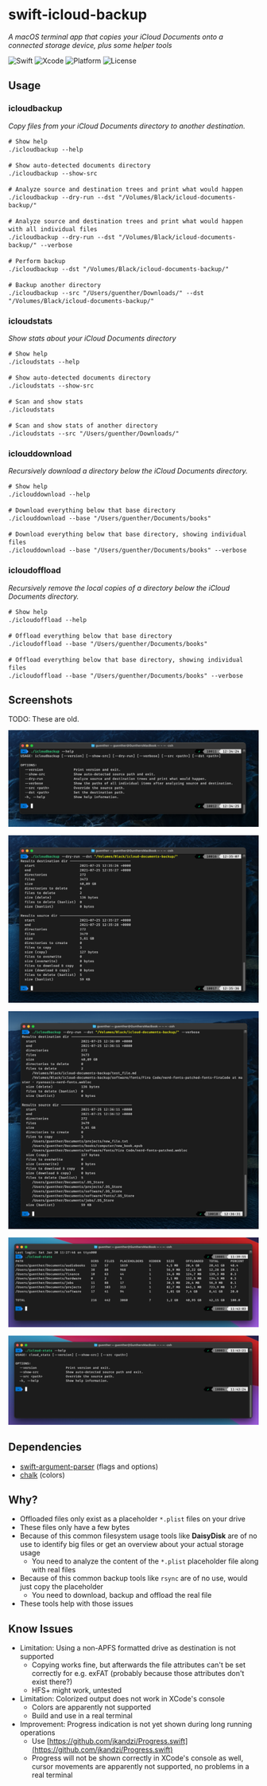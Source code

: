# swift-icloud-backup

*A macOS terminal app that copies your iCloud Documents onto a connected storage device, plus some helper tools*

![Swift](https://img.shields.io/badge/swift-5.5-orange.svg)
![Xcode](https://img.shields.io/badge/xcode-13.0-brightgreen.svg)
![Platform](https://img.shields.io/badge/platform-macOS-lightgrey.svg)
![License](https://img.shields.io/badge/license-MIT-blue.svg)

## Usage

### icloudbackup

*Copy files from your iCloud Documents directory to another destination.*

```shell
# Show help
./icloudbackup --help

# Show auto-detected documents directory
./icloudbackup --show-src

# Analyze source and destination trees and print what would happen
./icloudbackup --dry-run --dst "/Volumes/Black/icloud-documents-backup/"

# Analyze source and destination trees and print what would happen with all individual files
./icloudbackup --dry-run --dst "/Volumes/Black/icloud-documents-backup/" --verbose

# Perform backup
./icloudbackup --dst "/Volumes/Black/icloud-documents-backup/"

# Backup another directory
./icloudbackup --src "/Users/guenther/Downloads/" --dst "/Volumes/Black/icloud-documents-backup/"
```

### icloudstats

*Show stats about your iCloud Documents directory*

```shell
# Show help
./icloudstats --help

# Show auto-detected documents directory
./icloudstats --show-src

# Scan and show stats
./icloudstats

# Scan and show stats of another directory
./icloudstats --src "/Users/guenther/Downloads/"
```

### iclouddownload

*Recursively download a directory below the iCloud Documents directory.*

```shell
# Show help
./iclouddownload --help

# Download everything below that base directory
./iclouddownload --base "/Users/guenther/Documents/books"

# Download everything below that base directory, showing individual files
./iclouddownload --base "/Users/guenther/Documents/books" --verbose
```

### icloudoffload

*Recursively remove the local copies of a directory below the iCloud Documents directory.*

```shell
# Show help
./icloudoffload --help

# Offload everything below that base directory
./icloudoffload --base "/Users/guenther/Documents/books"

# Offload everything below that base directory, showing individual files
./icloudoffload --base "/Users/guenther/Documents/books" --verbose
```

## Screenshots

TODO: These are old.

![screenshot1](/screenshots/1.png?raw=true "Screenshot 1")

![screenshot2](/screenshots/2.png?raw=true "Screenshot 2")

![screenshot3](/screenshots/3.png?raw=true "Screenshot 3")

![screenshot4](/screenshots/4.png?raw=true "Screenshot 4")

![screenshot5](/screenshots/5.png?raw=true "Screenshot 5")

## Dependencies

- [swift-argument-parser](https://github.com/apple/swift-argument-parser) (flags and options)
- [chalk](https://github.com/mxcl/Chalk) (colors)

## Why?

- Offloaded files only exist as a placeholder `*.plist` files on your drive
- These files only have a few bytes
- Because of this common filesystem usage tools like **DaisyDisk** are of no use to identify big files or get an overview about your actual storage usage
    - You need to analyze the content of the `*.plist` placeholder file along with real files
- Because of this common backup tools like `rsync` are of no use, would just copy the placeholder
    - You need to download, backup and offload the real file
- These tools help with those issues

## Know Issues

- Limitation: Using a non-APFS formatted drive as destination is not supported
    - Copying works fine, but afterwards the file attributes can't be set correctly for e.g. exFAT (probably because those attributes don't exist there?)
    - HFS+ might work, untested
- Limitation: Colorized output does not work in XCode's console
    - Colors are apparently not supported
    - Build and use in a real terminal
- Improvement: Progress indication is not yet shown during long running operations
    - Use [https://github.com/jkandzi/Progress.swift](https://github.com/jkandzi/Progress.swift)
    - Progress will not be shown correctly in XCode's console as well, cursor movements are apparently not supported, no problems in a real terminal
